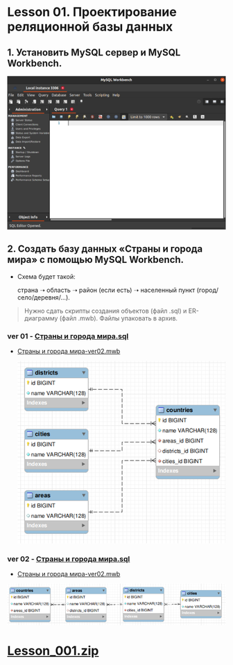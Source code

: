 # Lesson 01. Проектирование реляционной базы данных

## 1. Установить MySQL сервер и MySQL Workbench.

![image-20211108030133033](./attach/image-20211108030133033.png)

## 2. Создать базу данных «Страны и города мира» с помощью MySQL Workbench. 

- Схема будет такой:

  страна ➝ область ➝ район (если есть) ➝ населенный пункт (город/село/деревня/…).

> Нужно сдать скрипты создания объектов (файл .sql) и ER-диаграмму (файл .mwb). Файлы упаковать в архив.

### ver 01 - [Страны и города мира.sql](db-ver-01.sql)

- [Страны и города мира-ver02.mwb](mwb/countries_and_cities_of_the_world-ver01.mwb)

  ![image-20211108072120963](attach/image-20211108072120963.png)
  

### ver 02 - [Страны и города мира.sql](db-ver-02.sql)

- [Страны и города мира-ver02.mwb](mwb/countries_and_cities_of_the_world-ver02.mwb)

![image-20211108072327662](attach/image-20211108072327662.png)


# [Lesson_001.zip](Lesson_001.zip)